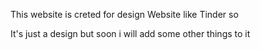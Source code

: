 This website is creted for design Website like Tinder so 

It's just a design but soon i will add some other things to it
